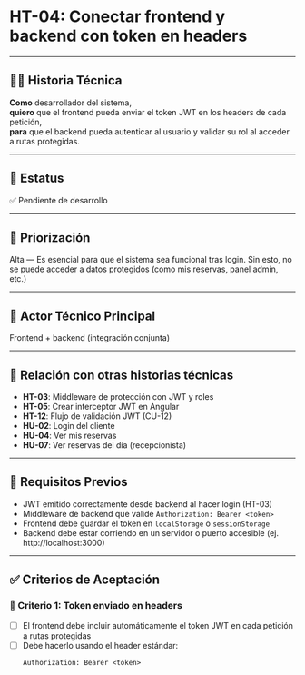 # HT-04: Conectar frontend y backend con token en headers

---

## 🧑‍💻 Historia Técnica

**Como** desarrollador del sistema,  
**quiero** que el frontend pueda enviar el token JWT en los headers de cada petición,  
**para** que el backend pueda autenticar al usuario y validar su rol al acceder a rutas protegidas.

---

## 📌 Estatus  
✅ Pendiente de desarrollo

---

## 🎯 Priorización  
Alta — Es esencial para que el sistema sea funcional tras login. Sin esto, no se puede acceder a datos protegidos (como mis reservas, panel admin, etc.)

---

## 👥 Actor Técnico Principal  
Frontend + backend (integración conjunta)

---

## 🔗 Relación con otras historias técnicas

- **HT-03**: Middleware de protección con JWT y roles  
- **HT-05**: Crear interceptor JWT en Angular  
- **HT-12**: Flujo de validación JWT (CU-12)  
- **HU-02**: Login del cliente  
- **HU-04**: Ver mis reservas  
- **HU-07**: Ver reservas del día (recepcionista)

---

## 🧱 Requisitos Previos

- JWT emitido correctamente desde backend al hacer login (HT-03)  
- Middleware de backend que valide `Authorization: Bearer <token>`  
- Frontend debe guardar el token en `localStorage` o `sessionStorage`  
- Backend debe estar corriendo en un servidor o puerto accesible (ej. http://localhost:3000)

---

## ✅ Criterios de Aceptación

### 🎯 Criterio 1: Token enviado en headers
- [ ] El frontend debe incluir automáticamente el token JWT en cada petición a rutas protegidas
- [ ] Debe hacerlo usando el header estándar:
  ```http
  Authorization: Bearer <token>
